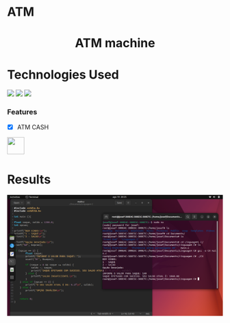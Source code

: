 # ATM

<h1 align="center">ATM machine</h1>

# Technologies Used
<img src ="https://img.shields.io/badge/C-00599C?style=for-the-badge&logo=c&logoColor=white"/>
<img src ="https://img.shields.io/badge/Linux-FCC624?style=for-the-badge&logo=linux&logoColor=black"/>
<img src ="https://img.shields.io/badge/Ubuntu-E95420?style=for-the-badge&logo=ubuntu&logoColor=white"/>

### Features

- [x] ATM CASH
<img loading="lazy" src="https://cdn.jsdelivr.net/gh/devicons/devicon/icons/linux/linux-original.svg" width="40" height="40"/>

# Results
<img src="https://github.com/Jhosefx/ATM/blob/master/Git/Resultado.png"/>
